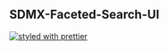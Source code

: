 ## SDMX-Faceted-Search-UI

[![styled with prettier](https://img.shields.io/badge/styled_with-prettier-ff69b4.svg)](https://github.com/prettier/prettier)

